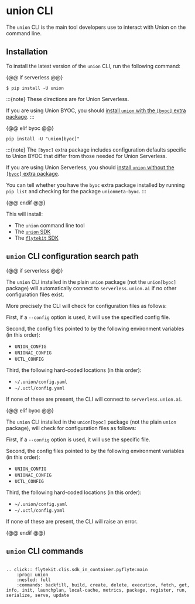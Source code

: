 # union CLI

The `union` CLI is the main tool developers use to interact with Union on the command line.

## Installation

To install the latest version of the `union` CLI, run the following command:

{@@ if serverless @@}

```{code-block} shell
$ pip install -U union
```

:::{note}
These directions are for Union Serverless.

If you are using Union BYOC, you should [install `union` with the `[byoc]` extra package](https://docs.union.ai/byoc/quick-start#install-the-union-package).
:::

{@@ elif byoc @@}

```{code-block} shell
pip install -U "union[byoc]"
```

:::{note}
The `[byoc]` extra package includes configuration defaults specific to Union BYOC that differ from those needed for Union Serverless.

If you are using Union Serverless, you should [install `union` without the `[byoc]` extra package](https://docs.union.ai/serverless/quick-start#install-the-union-package).

You can tell whether you have the `byoc` extra package installed by running `pip list` and checking for the package `unionmeta-byoc`.
:::

{@@ endif @@}

This will install:
* The `union` command line tool
* The [`union` SDK](./sdk/index)
* The [`flytekit` SDK](https://docs.flyte.org/en/latest/api/flytekit/docs_index.html)

## `union` CLI configuration search path

{@@ if serverless @@}

The `union` CLI installed in the plain `union` package (not the `union[byoc]` package) will automatically connect to `serverless.union.ai` if no other configuration files exist.

More precisely the CLI will check for configuration files as follows:

First, if a `--config` option is used, it will use the specified config file.

Second, the config files pointed to by the following environment variables (in this order):

* `UNION_CONFIG`
* `UNIONAI_CONFIG`
* `UCTL_CONFIG`

Third, the following hard-coded locations (in this order):

* `~/.union/config.yaml`
* `~/.uctl/config.yaml`

If none of these are present, the CLI will connect to `serverless.union.ai`.

{@@ elif byoc @@}

The `union` CLI installed in the `union[byoc]` package (not the plain `union` package),  will check for configuration files as follows:

First, if a `--config` option is used, it will use the specific file.

Second, the config files pointed to by the following environment variables (in this order):

* `UNION_CONFIG`
* `UNIONAI_CONFIG`
* `UCTL_CONFIG`

Third, the following hard-coded locations (in this order):

* `~/.union/config.yaml`
* `~/.uctl/config.yaml`

If none of these are present, the CLI will raise an error.

{@@ endif @@}

## `union` CLI commands

```{eval-rst}

.. click:: flytekit.clis.sdk_in_container.pyflyte:main
    :prog: union
    :nested: full
    :commands: backfill, build, create, delete, execution, fetch, get, info, init, launchplan, local-cache, metrics, package, register, run, serialize, serve, update

```